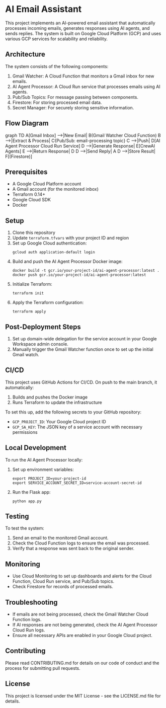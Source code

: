 # AI Email Assistant

This project implements an AI-powered email assistant that automatically processes incoming emails, generates responses using AI agents, and sends replies. The system is built on Google Cloud Platform (GCP) and uses various GCP services for scalability and reliability.

## Architecture

The system consists of the following components:

1. Gmail Watcher: A Cloud Function that monitors a Gmail inbox for new emails.
2. AI Agent Processor: A Cloud Run service that processes emails using AI agents.
3. Pub/Sub Topics: For message passing between components.
4. Firestore: For storing processed email data.
5. Secret Manager: For securely storing sensitive information.

## Flow Diagram
<antArtifact identifier="flow-diagram" type="application/vnd.ant.mermaid" title="AI Email Assistant Flow Diagram">
graph TD
    A[Gmail Inbox] -->|New Email| B(Gmail Watcher Cloud Function)
    B -->|Extract & Process| C{Pub/Sub: email-processing topic}
    C -->|Push| D[AI Agent Processor Cloud Run Service]
    D -->|Generate Response| E[CrewAI Agents]
    E -->|Return Response| D
    D -->|Send Reply| A
    D -->|Store Result| F[(Firestore)]

## Prerequisites

- A Google Cloud Platform account
- A Gmail account (for the monitored inbox)
- Terraform 0.14+
- Google Cloud SDK
- Docker

## Setup

1. Clone this repository
2. Update `terraform.tfvars` with your project ID and region
3. Set up Google Cloud authentication:
   ```
   gcloud auth application-default login
   ```
4. Build and push the AI Agent Processor Docker image:
   ```
   docker build -t gcr.io/your-project-id/ai-agent-processor:latest .
   docker push gcr.io/your-project-id/ai-agent-processor:latest
   ```
5. Initialize Terraform:
   ```
   terraform init
   ```
6. Apply the Terraform configuration:
   ```
   terraform apply
   ```

## Post-Deployment Steps

1. Set up domain-wide delegation for the service account in your Google Workspace admin console.
2. Manually trigger the Gmail Watcher function once to set up the initial Gmail watch.

## CI/CD

This project uses GitHub Actions for CI/CD. On push to the main branch, it automatically:

1. Builds and pushes the Docker image
2. Runs Terraform to update the infrastructure

To set this up, add the following secrets to your GitHub repository:
- `GCP_PROJECT_ID`: Your Google Cloud project ID
- `GCP_SA_KEY`: The JSON key of a service account with necessary permissions

## Local Development

To run the AI Agent Processor locally:

1. Set up environment variables:
   ```
   export PROJECT_ID=your-project-id
   export SERVICE_ACCOUNT_SECRET_ID=service-account-secret-id
   ```
2. Run the Flask app:
   ```
   python app.py
   ```

## Testing

To test the system:

1. Send an email to the monitored Gmail account.
2. Check the Cloud Function logs to ensure the email was processed.
3. Verify that a response was sent back to the original sender.

## Monitoring

- Use Cloud Monitoring to set up dashboards and alerts for the Cloud Function, Cloud Run service, and Pub/Sub topics.
- Check Firestore for records of processed emails.

## Troubleshooting

- If emails are not being processed, check the Gmail Watcher Cloud Function logs.
- If AI responses are not being generated, check the AI Agent Processor Cloud Run logs.
- Ensure all necessary APIs are enabled in your Google Cloud project.

## Contributing

Please read CONTRIBUTING.md for details on our code of conduct and the process for submitting pull requests.

## License

This project is licensed under the MIT License - see the LICENSE.md file for details.